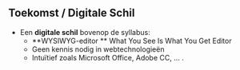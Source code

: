 Toekomst **/ Digitale Schil**
-----------------------------

- Een **digitale schil** bovenop de syllabus:
  - **WYSIWYG-editor ** 
  What You See Is What You Get Editor
  - Geen kennis nodig in webtechnologieën
  - Intuïtief zoals Microsoft Office, Adobe CC, ... .